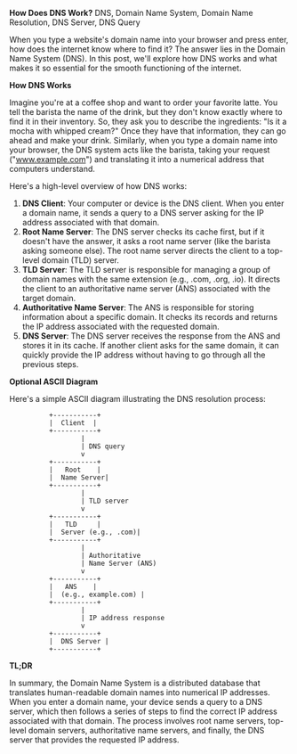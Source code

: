 **How Does DNS Work?**
DNS, Domain Name System, Domain Name Resolution, DNS Server, DNS Query

When you type a website's domain name into your browser and press enter, how does the internet know where to find it? The answer lies in the Domain Name System (DNS). In this post, we'll explore how DNS works and what makes it so essential for the smooth functioning of the internet.

**How DNS Works**

Imagine you're at a coffee shop and want to order your favorite latte. You tell the barista the name of the drink, but they don't know exactly where to find it in their inventory. So, they ask you to describe the ingredients: "Is it a mocha with whipped cream?" Once they have that information, they can go ahead and make your drink. Similarly, when you type a domain name into your browser, the DNS system acts like the barista, taking your request ("www.example.com") and translating it into a numerical address that computers understand.

Here's a high-level overview of how DNS works:

1. **DNS Client**: Your computer or device is the DNS client. When you enter a domain name, it sends a query to a DNS server asking for the IP address associated with that domain.
2. **Root Name Server**: The DNS server checks its cache first, but if it doesn't have the answer, it asks a root name server (like the barista asking someone else). The root name server directs the client to a top-level domain (TLD) server.
3. **TLD Server**: The TLD server is responsible for managing a group of domain names with the same extension (e.g., .com, .org, .io). It directs the client to an authoritative name server (ANS) associated with the target domain.
4. **Authoritative Name Server**: The ANS is responsible for storing information about a specific domain. It checks its records and returns the IP address associated with the requested domain.
5. **DNS Server**: The DNS server receives the response from the ANS and stores it in its cache. If another client asks for the same domain, it can quickly provide the IP address without having to go through all the previous steps.

**Optional ASCII Diagram**

Here's a simple ASCII diagram illustrating the DNS resolution process:

```
          +-----------+
          |  Client  |
          +-----------+
                  |
                  | DNS query
                  v
          +-----------+
          |   Root    |
          |  Name Server|
          +-----------+
                  |
                  | TLD server
                  v
          +-----------+
          |   TLD     |
          |  Server (e.g., .com)|
          +-----------+
                  |
                  | Authoritative
                  | Name Server (ANS)
                  v
          +-----------+
          |   ANS    |
          |  (e.g., example.com) |
          +-----------+
                  |
                  | IP address response
                  v
          +-----------+
          |  DNS Server |
          +-----------+
```

**TL;DR**

In summary, the Domain Name System is a distributed database that translates human-readable domain names into numerical IP addresses. When you enter a domain name, your device sends a query to a DNS server, which then follows a series of steps to find the correct IP address associated with that domain. The process involves root name servers, top-level domain servers, authoritative name servers, and finally, the DNS server that provides the requested IP address.
